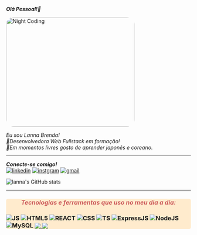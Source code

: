 <em><strong>Olá Pessoal!👋</strong></em>


  
<img alt="Night Coding" src="https://pa1.narvii.com/6611/6c8df355e617cc64077aabcb05af59a8a8c0634f_hq.gif" width="350px" height="300px" style="border-radius:20px" align="center"/>

<em>Eu sou Lanna Brenda!</em><br/>
<em>💜Desenvolvedora Web Fullstack em formação!</em><br/>
<em>💜Em momentos livres gosto de aprender japonês e coreano.</em>
<hr>
  
<em><strong>Conecte-se comigo!</strong></em></br>
[![linkedin](https://img.shields.io/badge/Lanna-brenda-0077B5?style=for-the-badge&logo=linkedin&logoColor=white)](https://www.linkedin.com/in/lanna-brenda-b9b003119/)
[![instgram](https://img.shields.io/badge/lanna.brenda-E4405F?style=for-the-badge&logo=instagram&logoColor=white)](https://www.instagram.com/lanna.brenda/)
[![gmail](https://img.shields.io/badge/Lanna-Brenda-D14836?style=for-the-badge&logo=gmail&logoColor=white)](mailto:contato.lannabrenda@gmail.com)

![lanna's GitHub stats](https://github-readme-stats.vercel.app/api?username=Lanna-Brenda&show_icons=true&theme=moltack)
 
  <hr>

<div style="display:inline_block ;background-color:#FFEBCD; border-radius: 5px">
  <h3 style="color:#CD5C5C; font-style: italic;text-align:center ">
    <em>Tecnologias e ferramentas que uso no meu dia a dia:</em>
   <h3>

  <img alt="JS" src="https://img.shields.io/badge/JavaScript-F7DF1E?style=for-the-badge&logo=javascript&logoColor=black"/>
  <img alt="HTML5" src="https://img.shields.io/badge/HTML5-E34F26?style=for-the-badge&logo=html5&logoColor=white"/>
  <img alt="REACT" src="https://img.shields.io/badge/React-20232A?style=for-the-badge&logo=react&logoColor=61DAFB"/>
  <img alt="CSS" src="https://img.shields.io/badge/CSS3-1572B6?style=for-the-badge&logo=css3&logoColor=white"/>
  <img alt="TS" src="https://img.shields.io/badge/TypeScript-007ACC?style=for-the-badge&logo=typescript&logoColor=white"/>
  <img alt="ExpressJS" src="https://img.shields.io/badge/Express.js-404D59?style=for-the-badge"/>
  <img alt="NodeJS" src="https://img.shields.io/badge/Node.js-43853D?style=for-the-badge&logo=node.js&logoColor=white"/>
  <img alt="MySQL" src="https://img.shields.io/badge/MySQL-005C84?style=for-the-badge&logo=mysql&logoColor=white"/>



   <a href="https://github.com/lanna-brenda/projetos-do-curso">
    <img align="center" src="https://github-readme-stats.vercel.app/api/pin/?username=lanna-brenda&repo=projetos-do-curso&theme=moltack" />
   </a>
     
   <a href="https://github.com/lanna-brenda/Joy-labenu-system9">
    <img align="center" src="https://github-readme-stats.vercel.app/api/pin/?username=lanna-brenda&repo=Joy-labenu-system9&theme=moltack" />
  </a>
     
</div>
